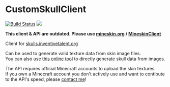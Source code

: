 # CustomSkullClient

[![Build Status](http://ci.inventivetalent.org/job/CustomSkullClient/badge/icon)](https://ci.inventivetalent.org/job/CustomSkullClient/)
![](https://img.shields.io/github/release/inventivetalentDev/CustomSkullClient.png)

**This client & API are outdated. Please use [mineskin.org](https://mineskin.org) / [MineskinClient](https://github.com/InventivetalentDev/MineskinClient)**

Client for [skulls.inventivetalent.org](https://skulls.inventivetalent.org)

Can be used to generate valid texture data from skin image files.  
You can also use [this online tool](https://tools.inventivetalent.org/custom-skulls/) to directly generate skull data from images.

The API requires official Minecraft accounts to upload the skin textures.  
If you own a Minecraft account you don't actively use and want to contibute to the API's speed, please [contact me](https://inventivetalent.org/contact)!
